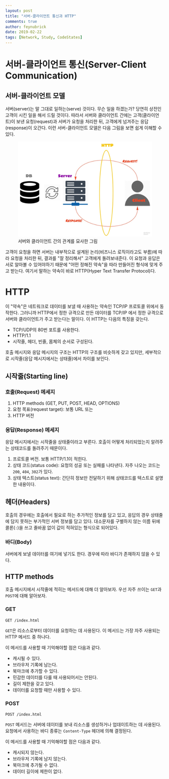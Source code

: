 ```yaml
---
layout: post
title: "서버-클라이언트 통신과 HTTP"
comments: true
author: feynubrick
date: 2019-02-22
tags: [Network, Study, CodeStates]
---
```


# 서버-클라이언트 통신(Server-Client Communication)

## 서버-클라이언트 모델

서버(server)는 말 그대로 일하는(serve) 것이다.
무슨 일을 하겠는가?
당연히 상전인 고객이 시킨 일을 해서 드릴 것이다.
따라서 서버와 클라이언트 간에는 고객(클라이언트)이 보낸 요청(request)과 서버가 요청을 처리한 뒤, 고객에게 넘겨주는 응답(response)이 오간다.
이런 서버-클라이언트 모델은 다음 그림을 보면 쉽게 이해할 수 있다.

<figure>
  <img src="/assets/server-client-model.jpg" alt="serverclientmodel"/>
  <figcaption>서버와 클라이언트 간의 관계를 묘사한 그림</figcaption>
</figure>

고객이 요청을 하면 서버는 내부적으로 설계된 논리(비즈니스 로직이라고도 부름)에 따라 요청을 처리한 뒤, 결과를 "잘 정리해서" 고객에게 돌려보내준다.
이 요청과 응답은 서로 알아볼 수 있어야하기 때문에 "어떤 정해진 약속"을 따라 만들어진 형식에 맞게 주고 받는다.
여기서 말하는 약속이 바로 HTTP(Hyper Text Transfer Protocol)다.

# HTTP

이 "약속"은 네트워크로 데이터를 보낼 때 사용하는 약속인 TCP/IP 프로토콜 위에서 동작한다.
그러니까 HTTP에서 정한 규격으로 만든 데이터를 TCP/IP 에서 정한 규격으로 서버와 클라이언트가 주고 받는다는 말이다.
이 HTTP는 다음의 특징을 갖는다.

- TCP/UDP의 80번 포트를 사용한다.
- HTTP/1.1
- 시작줄, 헤더, 빈줄, 몸체의 순서로 구성된다.

호출 메시지와 응답 메시지의 구조는 HTTP의 구조를 비슷하게 갖고 있지만,
세부적으로 시작줄(응답 메시지에서는 상태줄)에서 차이를 보인다.

## 시작줄(Starting line)

### 호출(Request) 메세지

1. HTTP methods (GET, PUT, POST, HEAD, OPTIONS)
2. 요청 목표(request target): 보통 URL 또는 
3. HTTP 버전

### 응답(Response) 메세지

응답 메시지에서는 시작줄을 상태줄이라고 부른다.
호출이 어떻게 처리되었는지 알려주는 상태코드를 돌려주기 때문이다.

1. 프로토콜 버전. 보통 HTTP/1.1이 적힌다.
2. 상태 코드(status code): 요청의 성공 또는 실패를 나타낸다. 자주 나오는 코드는 `200`, `404`, `302`가 있다.
3. 상태 텍스트(status text): 간단히 정보만 전달하기 위해 상태코드를 텍스트로 설명한 내용이다.

## 헤더(Headers)

호출의 경우에는 호출에서 필요로 하는 추가적인 정보를 담고 있고, 응답의 경우 상태줄에 담지 못하는 부가적인 서버 정보를 담고 있다.
대소문자를 구별하지 않는 이름 뒤에 콜론(`:`)을 쓰고 줄바꿈 없이 값이 적혀있는 형식으로 되어있다.

### 바디(Body)

서버에게 보낼 데이터를 여기에 넣기도 한다.
경우에 따라 바디가 존재하지 않을 수 있다.

## HTTP methods

호출 메시지에서 시작줄에 적히는 메서드에 대해 더 알아보자.
우선 자주 쓰이는 `GET`과 `POST`에 대해 알아보자.

### GET

```
GET /index.html
```

`GET`은 리소스로부터 데이터를 요청하는 데 사용된다.
이 메서드는 가장 자주 사용되는 HTTP 메서드 중 하나다.

이 메서드를 사용할 때 기억해야할 점은 다음과 같다.

- 캐시될 수 있다.
- 브라우저 기록에 남는다.
- 북마크에 추가할 수 있다.
- 민감한 데이터를 다룰 때 사용되어서는 안된다.
- 길이 제한을 갖고 있다.
- 데이터를 요청할 때만 사용할 수 있다.

### POST

```
POST /index.html
```

`POST` 메서드는 서버에 데이터를 보내 리소스를 생성하거나 업데이트하는 데 사용된다.
요청에서 사용하는 바디 종류는 `Content-Type` 헤더에 의해 결정된다.

이 메서드를 사용할 때 기억해야할 점은 다음과 같다.

- 캐시되지 않는다.
- 브라우저 기록에 남지 않는다.
- 북마크에 추가될 수 없다.
- 데이터 길이에 제한이 없다.